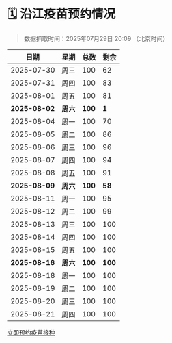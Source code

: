 # 🗓️ 沿江疫苗预约情况

> 数据抓取时间：2025年07月29日 20:09 （北京时间）

| 日期 | 星期 | 总数 | 剩余 |
|------|------|------|------|
| 2025-07-30 | 周三 | 100 | 62 |
| 2025-07-31 | 周四 | 100 | 83 |
| 2025-08-01 | 周五 | 100 | 81 |
| **2025-08-02** | **周六** | **100** | **1** |
| 2025-08-04 | 周一 | 100 | 70 |
| 2025-08-05 | 周二 | 100 | 86 |
| 2025-08-06 | 周三 | 100 | 96 |
| 2025-08-07 | 周四 | 100 | 94 |
| 2025-08-08 | 周五 | 100 | 91 |
| **2025-08-09** | **周六** | **100** | **58** |
| 2025-08-11 | 周一 | 100 | 95 |
| 2025-08-12 | 周二 | 100 | 99 |
| 2025-08-13 | 周三 | 100 | 100 |
| 2025-08-14 | 周四 | 100 | 100 |
| 2025-08-15 | 周五 | 100 | 100 |
| **2025-08-16** | **周六** | **100** | **100** |
| 2025-08-18 | 周一 | 100 | 100 |
| 2025-08-19 | 周二 | 100 | 100 |
| 2025-08-20 | 周三 | 100 | 100 |
| 2025-08-21 | 周四 | 100 | 100 |


<div class="button-container">
<a class="btn" href="http://yfzweb.ishequ.net/#/login" target="_blank">立即预约疫苗接种</a>
</div>
